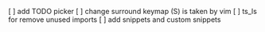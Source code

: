 <!-- # TODO: -->

[ ] add TODO picker
[ ] change surround keymap (S) is taken by vim
[ ] ts_ls for remove unused imports
[ ] add snippets and custom snippets

